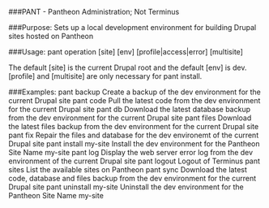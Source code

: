 ###PANT - Pantheon Administration; Not Terminus

###Purpose:
  Sets up a local development environment for building Drupal sites hosted on Pantheon

###Usage:
  pant operation [site] [env] [profile|access|error] [multisite]

  The default [site] is the current Drupal root and the default [env] is dev.
  [profile] and [multisite] are only necessary for pant install.

###Examples:
  pant backup
    Create a backup of the dev environment for the current Drupal site
  pant code
    Pull the latest code from the dev environment for the current Drupal site
  pant db
    Download the latest database backup from the dev environment for the current Drupal site
  pant files
    Download the latest files backup from the dev environment for the current Drupal site
  pant fix
    Repair the files and database for the dev environemt of the current Drupal site
  pant install my-site
    Install the dev environment for the Pantheon Site Name my-site
  pant log
    Display the web server error log from the dev environment of the current Drupal site
  pant logout
    Logout of Terminus
  pant sites
    List the available sites on Pantheon
  pant sync
    Download the latest code, database and files backup from the dev environment for the current Drupal site
  pant uninstall my-site
    Uninstall the dev environment for the Pantheon Site Name my-site
